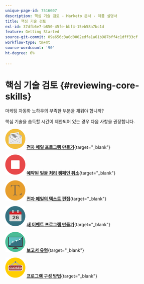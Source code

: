 ```yaml
---
unique-page-id: 7516607
description: 핵심 기술 검토 - Marketo 문서 - 제품 설명서
title: 핵심 기술 검토
exl-id: 37dfb6e7-b850-45fe-bbf4-15eb58a7bc1d
feature: Getting Started
source-git-commit: 09a656c3a0d0002edfa1a61b987bff4c1dff33cf
workflow-type: tm+mt
source-wordcount: '90'
ht-degree: 6%

---
```


# 핵심 기술 검토 {#reviewing-core-skills}

마케팅 자동화 노하우의 부족한 부분을 채워야 합니까?

핵심 기술을 습득할 시간이 제한되어 있는 경우 다음 사항을 권장합니다.

![전자 메일 프로그램 만들기](assets/reviewing-core-skills-1.png) [**전자 메일 프로그램 만들기**](/help/marketo/product-docs/email-marketing/email-programs/creating-an-email-program/create-an-email-program.md){target="_blank"}

<p>

![예약된 일괄 처리 캠페인 취소](assets/reviewing-core-skills-2.png) [**예약된 일괄 처리 캠페인 취소**](/help/marketo/product-docs/core-marketo-concepts/smart-campaigns/using-smart-campaigns/cancel-a-scheduled-batch-campaign-run.md){target="_blank"}

<p>

![전자 메일의 텍스트 편집](assets/reviewing-core-skills-3.png) [**전자 메일의 텍스트 편집**](/help/marketo/product-docs/email-marketing/general/email-editor-2/edit-elements-in-an-email.md){target="_blank"}

<p>

![새 이벤트 프로그램 만들기](assets/reviewing-core-skills-4.png) [**새 이벤트 프로그램 만들기**](/help/marketo/product-docs/demand-generation/events/understanding-events/create-a-new-event-program.md){target="_blank"}

<p>

![보고서 유형](assets/reviewing-core-skills-5.png) [**보고서 유형**](/help/marketo/product-docs/reporting/basic-reporting/report-types/report-type-overview.md){target="_blank"}

<p>

![프로그램 구성 방법](assets/reviewing-core-skills-6.png) [**프로그램 구성 방법**](/help/marketo/product-docs/core-marketo-concepts/programs/working-with-programs/best-practice-how-to-organize-your-programs.md){target="_blank"}
